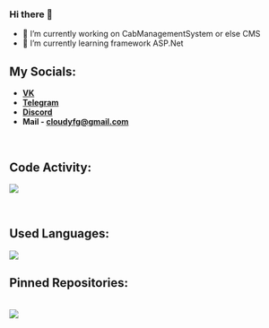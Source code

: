 ### Hi there 👋

- 🔭 I’m currently working on CabManagementSystem or else CMS
- 🌱 I’m currently learning framework ASP.Net
## My Socials:
- **[VK](https://vk.com/maxim_lebedev6)**
- **[Telegram](https://t.me/slwlyg)** 
- **[Discord](https://discordapp.com/users/712968745127116820)**
- **Mail - cloudyfg@gmail.com**
<p></p><br />

## Code Activity:
<a href="https://wakatime.com"><img src="https://wakatime.com/share/@Cloudy/f3077d91-1b34-4010-864a-80f14512afe5.png" /></a>

<p></p><br />

## Used Languages:
<a href="https://wakatime.com"><img src="https://wakatime.com/share/@Cloudy/fcca700d-89c4-4446-99e3-90087cb6d7bf.png" /></a>

## Pinned Repositories:

<p></p><br />
<a href="https://github.com/CloudlyFog/InContact">
  <img align="center" src="https://github-readme-stats.vercel.app/api/pin/?username=CloudlyFog&repo=InContact&theme=github_dark" />
</a>
